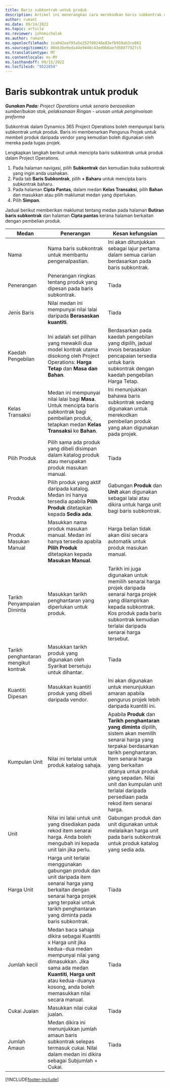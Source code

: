 ```yaml
---
title: Baris subkontrak untuk produk
description: Artikel ini menerangkan cara merekodkan baris subkontrak untuk produk dan menggunakan pelbagai medan untuk merekodkan pembelian produk daripada vendor.
author: rumant
ms.date: 09/14/2022
ms.topic: article
ms.reviewer: johnmichalak
ms.author: rumant
ms.openlocfilehash: 1ca042eaf95a5e252f00248e83efb959ab3ce801
ms.sourcegitcommit: 08eb3be9eda44e9446c43ed9b6aefd58d77927c5
ms.translationtype: MT
ms.contentlocale: ms-MY
ms.lasthandoff: 09/15/2022
ms.locfileid: "9522854"
---
```

# <a name="subcontract-lines-for-products"></a>Baris subkontrak untuk produk

_**Gunakan Pada:** Project Operations untuk senario berasaskan sumber/bukan stok, pelaksanaan Ringan - urusan untuk penginvoisan proforma_

Subkontrak dalam Dynamics 365 Project Operations boleh mempunyai baris subkontrak untuk produk. Baris ini membenarkan Pengurus Projek untuk membeli produk daripada vendor yang kemudian boleh digunakan oleh mereka pada tugas projek.

Lengkapkan langkah berikut untuk mencipta baris subkontrak untuk produk dalam Project Operations.

1. Pada halaman navigasi, pilih **Subkontrak** dan kemudian buka subkontrak yang ingin anda usahakan. 
2. Pada tab **Baris Subkontrak**, pilih **+ Baharu** untuk mencipta baris subkontrak baharu.
3. Pada halaman **Cipta Pantas**, dalam medan **Kelas Transaksi**, pilih **Bahan** dan masukkan atau pilih maklumat medan yang diperlukan. 
4. Pilih **Simpan**.

Jadual berikut memberikan maklumat tentang medan pada halaman **Butiran baris subkontrak** dan halaman **Cipta pantas** kerana halaman berkaitan dengan pembelian produk.

| Medan | Penerangan | Kesan kefungsian|
| ----- | ----------- | ----------- |
| Nama | Nama baris subkontrak untuk membantu pengenalpastian. |Ini akan ditunjukkan sebagai lajur pertama dalam semua carian berdasarkan pada baris subkontrak.
| Penerangan | Penerangan ringkas tentang produk yang dipesan pada baris subkontrak. | Tiada |
| Jenis Baris | Nilai medan ini mempunyai nilai lalai daripada **Berasaskan kuantiti**. |Tiada |
| Kaedah Pengebilan | Ini adalah set pilihan yang mewakili dua model kontrak utama disokong oleh Project Operations: **Harga Tetap** dan **Masa dan Bahan**. | Berdasarkan pada kaedah pengebilan yang dipilih, jadual invois berasaskan pencapaian tersedia untuk baris subkontrak dengan kaedah pengebilan Harga Tetap. |
| Kelas Transaksi |Medan ini mempunyai nilai lalai bagi **Masa**. Untuk mencipta baris subkontrak bagi pembelian produk, tetapkan medan  **Kelas Transaksi** ke **Bahan**.  | Ini menunjukkan bahawa baris subkontrak sedang digunakan untuk merekodkan pembelian produk yang akan digunakan pada projek. |
| Pilih Produk | Pilih sama ada produk yang dibeli disimpan dalam katalog produk atau merupakan produk masukan manual. |Tiada |
| Produk | Pilih produk yang aktif daripada katalog. Medan ini hanya tersedia apabila **Pilih Produk** ditetapkan kepada **Sedia ada**. |Gabungan **Produk** dan **Unit** akan digunakan sebagai lalai atau dikira untuk harga unit bagi baris subkontrak.
| Produk Masukan Manual | Masukkan nama produk masukan manual. Medan ini hanya tersedia apabila **Pilih Produk** ditetapkan kepada **Masukan Manual**.  |Harga belian tidak akan diisi secara automatik untuk produk masukan manual.|
| Tarikh Penyampaian Diminta | Masukkan tarikh penghantaran yang diperlukan untuk produk.| Tarikh ini juga digunakan untuk memilih senarai harga projek daripada senarai harga projek yang dilampirkan kepada subkontrak. Kos produk pada baris subkontrak kemudian terlalai daripada senarai harga tersebut. |
| Tarikh penghantaran mengikut kontrak | Masukkan tarikh produk yang digunakan oleh Syarikat bersetuju untuk dihantar.  |Tiada|
| Kuantiti Dipesan | Masukkan kuantiti produk yang dibeli daripada vendor.| Ini akan digunakan untuk menunjukkan amaran apabila pengurus projek lebih daripada kuantiti ini.|
| Kumpulan Unit | Nilai ini terlalai untuk produk katalog sahaja. |Apabila **Produk** dan **Tarikh penghantaran yang diminta** dipilih, sistem akan memilih senarai harga yang terpakai berdasarkan tarikh penghantaran. Item senarai harga yang berkaitan ditanya untuk produk yang sepadan. Nilai unit dan kumpulan unit terlalai daripada persediaan pada rekod item senarai harga. |
| Unit | Nilai ini lalai untuk unit yang disediakan pada rekod item senarai harga. Anda boleh mengubah ini kepada unit lain jika perlu.| Gabungan produk dan unit digunakan untuk melalaikan harga unit pada baris subkontrak untuk produk katalog yang sedia ada. |
| Harga Unit | Harga unit terlalai menggunakan gabungan produk dan unit daripada item senarai harga yang berkaitan dengan senarai harga projek yang terpakai untuk tarikh penghantaran yang diminta pada baris subkontrak.  |Tiada |
| Jumlah kecil | Medan baca sahaja dikira sebagai Kuantiti x Harga unit jika kedua-dua medan mempunyai nilai yang dimasukkan. Jika sama ada medan **Kuantiti**, **Harga unit** atau kedua-duanya kosong, anda boleh memasukkan nilai secara manual.  |Tiada |
| Cukai Jualan | Masukkan nilai cukai jualan. |Tiada |
| Jumlah Amaun | Medan dikira ini menunjukkan jumlah amaun baris subkontrak selepas termasuk cukai. Nilai dalam medan ini dikira sebagai Subjumlah + Cukai. |Tiada |


[!INCLUDE[footer-include](../../includes/footer-banner.md)]
